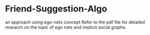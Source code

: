 # Friend-Suggestion-Algo
an approach using ego-nets concept
Refer to the pdf file for detailed research on the topic of ego nets and implicit social graphs. 

